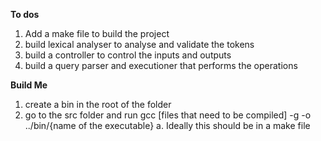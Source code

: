 **To dos** 
1.  Add a make file to build the project
2.  build lexical analyser to analyse and validate the tokens
3.  build a controller to control the inputs and outputs
4.  build a query parser and executioner that performs the operations

**Build Me**
1. create a bin in the root of the folder 
2. go to the src folder and run gcc [files that need to be compiled] -g -o ../bin/{name of the executable}
     a. Ideally this should be in a make file
